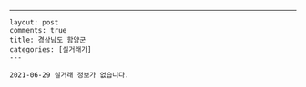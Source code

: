 ---
    layout: post
    comments: true
    title: 경상남도 함양군
    categories: [실거래가]
    ---

    2021-06-29 실거래 정보가 없습니다.

    